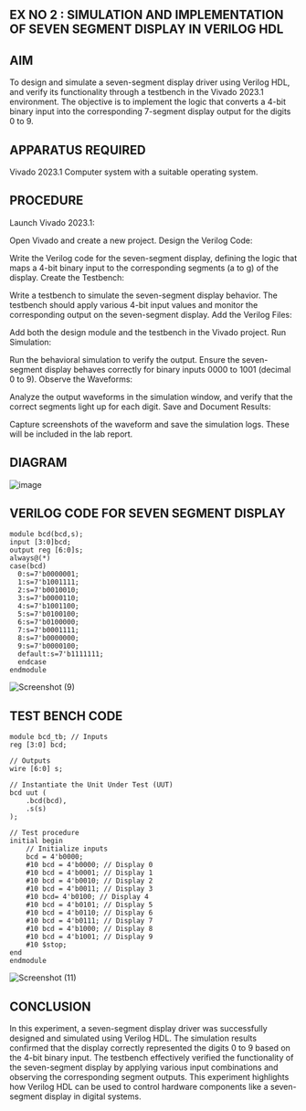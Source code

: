 
## EX NO 2 :  SIMULATION AND IMPLEMENTATION OF SEVEN SEGMENT DISPLAY IN VERILOG HDL

## AIM

To design and simulate a seven-segment display driver using Verilog HDL, and verify its functionality through a testbench in the Vivado 2023.1 environment. The objective is to implement the logic that converts a 4-bit binary input into the corresponding 7-segment display output for the digits 0 to 9.

## APPARATUS REQUIRED

Vivado 2023.1
Computer system with a suitable operating system.

## PROCEDURE

Launch Vivado 2023.1:

Open Vivado and create a new project.
Design the Verilog Code:

Write the Verilog code for the seven-segment display, defining the logic that maps a 4-bit binary input to the corresponding segments (a to g) of the display.
Create the Testbench:

Write a testbench to simulate the seven-segment display behavior. The testbench should apply various 4-bit input values and monitor the corresponding output on the seven-segment display.
Add the Verilog Files:

Add both the design module and the testbench in the Vivado project.
Run Simulation:

Run the behavioral simulation to verify the output. Ensure the seven-segment display behaves correctly for binary inputs 0000 to 1001 (decimal 0 to 9).
Observe the Waveforms:

Analyze the output waveforms in the simulation window, and verify that the correct segments light up for each digit.
Save and Document Results:

Capture screenshots of the waveform and save the simulation logs. These will be included in the lab report.


## DIAGRAM
![image](https://github.com/user-attachments/assets/d7ecb419-906e-4e3b-9b82-f86ced4f364a)



## VERILOG CODE FOR SEVEN SEGMENT DISPLAY

```
module bcd(bcd,s);
input [3:0]bcd;
output reg [6:0]s;
always@(*)
case(bcd)
  0:s=7'b0000001;
  1:s=7'b1001111;
  2:s=7'b0010010;
  3:s=7'b0000110;
  4:s=7'b1001100;
  5:s=7'b0100100;
  6:s=7'b0100000;
  7:s=7'b0001111;
  8:s=7'b0000000;
  9:s=7'b0000100;
  default:s=7'b1111111;
  endcase
endmodule
```
![Screenshot (9)](https://github.com/user-attachments/assets/008c73e0-b8dd-4ae2-a13b-3ee9288681c3)



## TEST BENCH CODE

```
module bcd_tb; // Inputs 
reg [3:0] bcd;

// Outputs
wire [6:0] s;

// Instantiate the Unit Under Test (UUT)
bcd uut (
    .bcd(bcd),
    .s(s)
);

// Test procedure
initial begin
    // Initialize inputs
    bcd = 4'b0000;
    #10 bcd = 4'b0000; // Display 0
    #10 bcd = 4'b0001; // Display 1
    #10 bcd = 4'b0010; // Display 2
    #10 bcd = 4'b0011; // Display 3
    #10 bcd= 4'b0100; // Display 4
    #10 bcd = 4'b0101; // Display 5
    #10 bcd = 4'b0110; // Display 6
    #10 bcd = 4'b0111; // Display 7
    #10 bcd = 4'b1000; // Display 8
    #10 bcd = 4'b1001; // Display 9
    #10 $stop;
end
endmodule
```
![Screenshot (11)](https://github.com/user-attachments/assets/369f2a21-46e0-437c-a1a3-2edbd52bf5e0)

## CONCLUSION

In this experiment, a seven-segment display driver was successfully designed and simulated using Verilog HDL. The simulation results confirmed that the display correctly represented the digits 0 to 9 based on the 4-bit binary input. The testbench effectively verified the functionality of the seven-segment display by applying various input combinations and observing the corresponding segment outputs. This experiment highlights how Verilog HDL can be used to control hardware components like a seven-segment display in digital systems.

